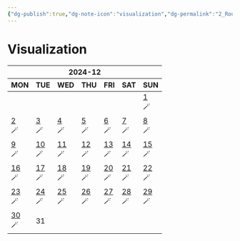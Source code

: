 ```yaml
---
{"dg-publish":true,"dg-note-icon":"visualization","dg-permalink":"2_Routine/3_Monthly/Overview/visualization","tags":["monthly","visualization","overview"],"permalink":"/2_Routine/3_Monthly/Overview/visualization/","dgPassFrontmatter":true,"noteIcon":"visualization"}
---
```


# Visualization
<table class="habitt" style="width: 100%;"><thead><tr><th class="habitt-head" colspan="7">2024-12</th></tr><tr><th class="habitt-th habitt-th-0">MON</th><th class="habitt-th habitt-th-1">TUE</th><th class="habitt-th habitt-th-2">WED</th><th class="habitt-th habitt-th-3">THU</th><th class="habitt-th habitt-th-4">FRI</th><th class="habitt-th habitt-th-5">SAT</th><th class="habitt-th habitt-th-6">SUN</th></tr></thead><tbody><tr><td class="habitt-td habitt-td--disabled "><div class="habitt-c"><div class="habitt-date"></div><div class="habitt-dots"></div></div></td><td class="habitt-td habitt-td--disabled "><div class="habitt-c"><div class="habitt-date"></div><div class="habitt-dots"></div></div></td><td class="habitt-td habitt-td--disabled "><div class="habitt-c"><div class="habitt-date"></div><div class="habitt-dots"></div></div></td><td class="habitt-td habitt-td--disabled "><div class="habitt-c"><div class="habitt-date"></div><div class="habitt-dots"></div></div></td><td class="habitt-td habitt-td--disabled "><div class="habitt-c"><div class="habitt-date"></div><div class="habitt-dots"></div></div></td><td class="habitt-td habitt-td--disabled "><div class="habitt-c"><div class="habitt-date"></div><div class="habitt-dots"></div></div></td><td class="habitt-td habitt-td--1 habitt-td--checked"><div class="habitt-c"><div class="habitt-date"><a class="internal-link" data-href="2_Routine/1_Daily/Dreams/2024-12-01" target="_blank" rel="noopener" href="2_Routine/1_Daily/Dreams/2024-12-01">1</a></div><div class="habitt-dots"><div class="habit-content">🪄
</div></div></div></td></tr><tr><td class="habitt-td habitt-td--2 habitt-td--checked"><div class="habitt-c"><div class="habitt-date"><a class="internal-link" data-href="2_Routine/1_Daily/Dreams/2024-12-02" target="_blank" rel="noopener" href="2_Routine/1_Daily/Dreams/2024-12-02">2</a></div><div class="habitt-dots"><div class="habit-content">🪄
</div></div></div></td><td class="habitt-td habitt-td--3 habitt-td--checked"><div class="habitt-c"><div class="habitt-date"><a class="internal-link" data-href="2_Routine/1_Daily/Dreams/2024-12-03" target="_blank" rel="noopener" href="2_Routine/1_Daily/Dreams/2024-12-03">3</a></div><div class="habitt-dots"><div class="habit-content">🪄
</div></div></div></td><td class="habitt-td habitt-td--4 habitt-td--checked"><div class="habitt-c"><div class="habitt-date"><a class="internal-link" data-href="2_Routine/1_Daily/Dreams/2024-12-04" target="_blank" rel="noopener" href="2_Routine/1_Daily/Dreams/2024-12-04">4</a></div><div class="habitt-dots"><div class="habit-content">🪄
</div></div></div></td><td class="habitt-td habitt-td--5 habitt-td--checked"><div class="habitt-c"><div class="habitt-date"><a class="internal-link" data-href="2_Routine/1_Daily/Dreams/2024-12-05" target="_blank" rel="noopener" href="2_Routine/1_Daily/Dreams/2024-12-05">5</a></div><div class="habitt-dots"><div class="habit-content">🪄
</div></div></div></td><td class="habitt-td habitt-td--6 habitt-td--checked"><div class="habitt-c"><div class="habitt-date"><a class="internal-link" data-href="2_Routine/1_Daily/Dreams/2024-12-06" target="_blank" rel="noopener" href="2_Routine/1_Daily/Dreams/2024-12-06">6</a></div><div class="habitt-dots"><div class="habit-content">🪄
</div></div></div></td><td class="habitt-td habitt-td--7 habitt-td--checked"><div class="habitt-c"><div class="habitt-date"><a class="internal-link" data-href="2_Routine/1_Daily/Dreams/2024-12-07" target="_blank" rel="noopener" href="2_Routine/1_Daily/Dreams/2024-12-07">7</a></div><div class="habitt-dots"><div class="habit-content">🪄
</div></div></div></td><td class="habitt-td habitt-td--8 habitt-td--checked"><div class="habitt-c"><div class="habitt-date"><a class="internal-link" data-href="2_Routine/1_Daily/Dreams/2024-12-08" target="_blank" rel="noopener" href="2_Routine/1_Daily/Dreams/2024-12-08">8</a></div><div class="habitt-dots"><div class="habit-content">🪄
</div></div></div></td></tr><tr><td class="habitt-td habitt-td--9 habitt-td--checked"><div class="habitt-c"><div class="habitt-date"><a class="internal-link" data-href="2_Routine/1_Daily/Dreams/2024-12-09" target="_blank" rel="noopener" href="2_Routine/1_Daily/Dreams/2024-12-09">9</a></div><div class="habitt-dots"><div class="habit-content">🪄
</div></div></div></td><td class="habitt-td habitt-td--10 habitt-td--checked"><div class="habitt-c"><div class="habitt-date"><a class="internal-link" data-href="2_Routine/1_Daily/Dreams/2024-12-10" target="_blank" rel="noopener" href="2_Routine/1_Daily/Dreams/2024-12-10">10</a></div><div class="habitt-dots"><div class="habit-content">🪄
</div></div></div></td><td class="habitt-td habitt-td--11 habitt-td--checked"><div class="habitt-c"><div class="habitt-date"><a class="internal-link" data-href="2_Routine/1_Daily/Dreams/2024-12-11" target="_blank" rel="noopener" href="2_Routine/1_Daily/Dreams/2024-12-11">11</a></div><div class="habitt-dots"><div class="habit-content">🪄
</div></div></div></td><td class="habitt-td habitt-td--12 habitt-td--checked"><div class="habitt-c"><div class="habitt-date"><a class="internal-link" data-href="2_Routine/1_Daily/Dreams/2024-12-12" target="_blank" rel="noopener" href="2_Routine/1_Daily/Dreams/2024-12-12">12</a></div><div class="habitt-dots"><div class="habit-content">🪄
</div></div></div></td><td class="habitt-td habitt-td--13 habitt-td--checked"><div class="habitt-c"><div class="habitt-date"><a class="internal-link" data-href="2_Routine/1_Daily/Dreams/2024-12-13" target="_blank" rel="noopener" href="2_Routine/1_Daily/Dreams/2024-12-13">13</a></div><div class="habitt-dots"><div class="habit-content">🪄
</div></div></div></td><td class="habitt-td habitt-td--14 habitt-td--checked"><div class="habitt-c"><div class="habitt-date"><a class="internal-link" data-href="2_Routine/1_Daily/Dreams/2024-12-14" target="_blank" rel="noopener" href="2_Routine/1_Daily/Dreams/2024-12-14">14</a></div><div class="habitt-dots"><div class="habit-content">🪄
</div></div></div></td><td class="habitt-td habitt-td--15 habitt-td--checked"><div class="habitt-c"><div class="habitt-date"><a class="internal-link" data-href="2_Routine/1_Daily/Dreams/2024-12-15" target="_blank" rel="noopener" href="2_Routine/1_Daily/Dreams/2024-12-15">15</a></div><div class="habitt-dots"><div class="habit-content">🪄
</div></div></div></td></tr><tr><td class="habitt-td habitt-td--16 habitt-td--checked"><div class="habitt-c"><div class="habitt-date"><a class="internal-link" data-href="2_Routine/1_Daily/Dreams/2024-12-16" target="_blank" rel="noopener" href="2_Routine/1_Daily/Dreams/2024-12-16">16</a></div><div class="habitt-dots"><div class="habit-content">🪄
</div></div></div></td><td class="habitt-td habitt-td--17 habitt-td--checked"><div class="habitt-c"><div class="habitt-date"><a class="internal-link" data-href="2_Routine/1_Daily/Dreams/2024-12-17" target="_blank" rel="noopener" href="2_Routine/1_Daily/Dreams/2024-12-17">17</a></div><div class="habitt-dots"><div class="habit-content">🪄
</div></div></div></td><td class="habitt-td habitt-td--18 habitt-td--checked"><div class="habitt-c"><div class="habitt-date"><a class="internal-link" data-href="2_Routine/1_Daily/Dreams/2024-12-18" target="_blank" rel="noopener" href="2_Routine/1_Daily/Dreams/2024-12-18">18</a></div><div class="habitt-dots"><div class="habit-content">🪄
</div></div></div></td><td class="habitt-td habitt-td--19 habitt-td--checked"><div class="habitt-c"><div class="habitt-date"><a class="internal-link" data-href="2_Routine/1_Daily/Dreams/2024-12-19" target="_blank" rel="noopener" href="2_Routine/1_Daily/Dreams/2024-12-19">19</a></div><div class="habitt-dots"><div class="habit-content">🪄
</div></div></div></td><td class="habitt-td habitt-td--20 habitt-td--checked"><div class="habitt-c"><div class="habitt-date"><a class="internal-link" data-href="2_Routine/1_Daily/Dreams/2024-12-20" target="_blank" rel="noopener" href="2_Routine/1_Daily/Dreams/2024-12-20">20</a></div><div class="habitt-dots"><div class="habit-content">🪄
</div></div></div></td><td class="habitt-td habitt-td--21 habitt-td--checked"><div class="habitt-c"><div class="habitt-date"><a class="internal-link" data-href="2_Routine/1_Daily/Dreams/2024-12-21" target="_blank" rel="noopener" href="2_Routine/1_Daily/Dreams/2024-12-21">21</a></div><div class="habitt-dots"><div class="habit-content">🪄
</div></div></div></td><td class="habitt-td habitt-td--22 habitt-td--checked"><div class="habitt-c"><div class="habitt-date"><a class="internal-link" data-href="2_Routine/1_Daily/Dreams/2024-12-22" target="_blank" rel="noopener" href="2_Routine/1_Daily/Dreams/2024-12-22">22</a></div><div class="habitt-dots"><div class="habit-content">🪄
</div></div></div></td></tr><tr><td class="habitt-td habitt-td--23 habitt-td--checked"><div class="habitt-c"><div class="habitt-date"><a class="internal-link" data-href="2_Routine/1_Daily/Dreams/2024-12-23" target="_blank" rel="noopener" href="2_Routine/1_Daily/Dreams/2024-12-23">23</a></div><div class="habitt-dots"><div class="habit-content">🪄
</div></div></div></td><td class="habitt-td habitt-td--24 habitt-td--checked"><div class="habitt-c"><div class="habitt-date"><a class="internal-link" data-href="2_Routine/1_Daily/Dreams/2024-12-24" target="_blank" rel="noopener" href="2_Routine/1_Daily/Dreams/2024-12-24">24</a></div><div class="habitt-dots"><div class="habit-content">🪄
</div></div></div></td><td class="habitt-td habitt-td--25 habitt-td--checked"><div class="habitt-c"><div class="habitt-date"><a class="internal-link" data-href="2_Routine/1_Daily/Dreams/2024-12-25" target="_blank" rel="noopener" href="2_Routine/1_Daily/Dreams/2024-12-25">25</a></div><div class="habitt-dots"><div class="habit-content">🪄
</div></div></div></td><td class="habitt-td habitt-td--26 habitt-td--checked"><div class="habitt-c"><div class="habitt-date"><a class="internal-link" data-href="2_Routine/1_Daily/Dreams/2024-12-26" target="_blank" rel="noopener" href="2_Routine/1_Daily/Dreams/2024-12-26">26</a></div><div class="habitt-dots"><div class="habit-content">🪄
</div></div></div></td><td class="habitt-td habitt-td--27 habitt-td--checked"><div class="habitt-c"><div class="habitt-date"><a class="internal-link" data-href="2_Routine/1_Daily/Dreams/2024-12-27" target="_blank" rel="noopener" href="2_Routine/1_Daily/Dreams/2024-12-27">27</a></div><div class="habitt-dots"><div class="habit-content">🪄
</div></div></div></td><td class="habitt-td habitt-td--28 habitt-td--checked"><div class="habitt-c"><div class="habitt-date"><a class="internal-link" data-href="2_Routine/1_Daily/Dreams/2024-12-28" target="_blank" rel="noopener" href="2_Routine/1_Daily/Dreams/2024-12-28">28</a></div><div class="habitt-dots"><div class="habit-content">🪄
</div></div></div></td><td class="habitt-td habitt-td--29 habitt-td--checked"><div class="habitt-c"><div class="habitt-date"><a class="internal-link" data-href="2_Routine/1_Daily/Dreams/2024-12-29.md" target="_blank" rel="noopener" href="2_Routine/1_Daily/Dreams/2024-12-29.md">29</a></div><div class="habitt-dots"><div class="habit-content">🪄
</div></div></div></td></tr><tr><td class="habitt-td habitt-td--30 habitt-td--checked"><div class="habitt-c"><div class="habitt-date"><a class="internal-link" data-href="2_Routine/1_Daily/Dreams/2024-12-30.md" target="_blank" rel="noopener" href="2_Routine/1_Daily/Dreams/2024-12-30.md">30</a></div><div class="habitt-dots"><div class="habit-content">🪄
</div></div></div></td><td class="habitt-td habitt-td--31 "><div class="habitt-c"><div class="habitt-date">31</div><div class="habitt-dots"></div></div></td><td class="habitt-td habitt-td--disabled "><div class="habitt-c"><div class="habitt-date"></div><div class="habitt-dots"></div></div></td><td class="habitt-td habitt-td--disabled "><div class="habitt-c"><div class="habitt-date"></div><div class="habitt-dots"></div></div></td><td class="habitt-td habitt-td--disabled "><div class="habitt-c"><div class="habitt-date"></div><div class="habitt-dots"></div></div></td><td class="habitt-td habitt-td--disabled "><div class="habitt-c"><div class="habitt-date"></div><div class="habitt-dots"></div></div></td><td class="habitt-td habitt-td--disabled "><div class="habitt-c"><div class="habitt-date"></div><div class="habitt-dots"></div></div></td></tr></tbody></table>
